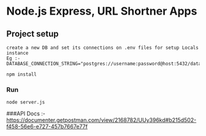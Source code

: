 # Node.js Express, URL Shortner Apps

## Project setup
```
create a new DB and set its connections on .env files for setup Locals instance
Eg :-
DATABASE_CONNECTION_STRING="postgres://username:password@host:5432/databasename"

npm install
```

### Run
```
node server.js
```
###API Docs :- https://documenter.getpostman.com/view/2168782/UUy396kd#b215d502-f458-56e6-e727-457b7667e77f
